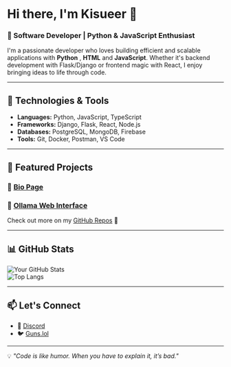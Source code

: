 # Hi there, I'm Kisueer 👋

### 🚀 Software Developer | Python & JavaScript Enthusiast  

I'm a passionate developer who loves building efficient and scalable applications with **Python** , **HTML** and **JavaScript**. Whether it's backend development with Flask/Django or frontend magic with React, I enjoy bringing ideas to life through code.

---

## 🔧 Technologies & Tools  

- **Languages:** Python, JavaScript, TypeScript  
- **Frameworks:** Django, Flask, React, Node.js  
- **Databases:** PostgreSQL, MongoDB, Firebase  
- **Tools:** Git, Docker, Postman, VS Code  

---

## 📌 Featured Projects  

### 🔹 [Bio Page]([https://github.com/yourusername/project-name](https://github.com/kisueer/Bio-page))    

### 🔹 [Ollama Web Interface]([https://github.com/yourusername/another-project](https://github.com/kisueer/Ollama-Model---Website))  

Check out more on my [GitHub Repos](https://github.com/kisueer?tab=repositories) 🚀  

---

## 📊 GitHub Stats  

![Your GitHub Stats](https://github-readme-stats.vercel.app/api?username=kisueer&show_icons=true&theme=github_dark)  
![Top Langs](https://github-readme-stats.vercel.app/api/top-langs/?username=kisueer&layout=compact&theme=github_dark)  

---

## 📫 Let's Connect  

- 💼 [Discord]([https://linkedin.com/in/yourusername](https://discord.gg/Z7JDkSWNrK))  
- 🐦 [Guns.lol](https://guns.lol/lowhealth)  

---

💡 *"Code is like humor. When you have to explain it, it’s bad."*  
